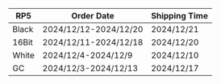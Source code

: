 |**RP5**|   **Order Date**    |**Shipping Time**|
|-------|---------------------|-----------------|
| Black |2024/12/12-2024/12/20|   2024/12/21    |
| 16Bit |2024/12/11-2024/12/18|   2024/12/20    |
| White | 2024/12/4-2024/12/9 |   2024/12/10    |
|  GC   |2024/12/3-2024/12/13 |   2024/12/17    |
